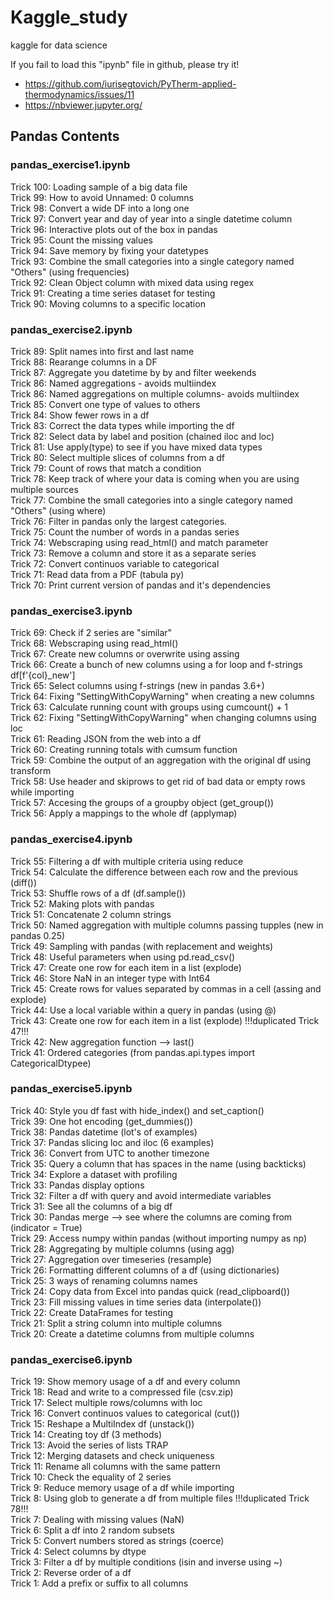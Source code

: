 # Kaggle_study
kaggle for data science  


If you fail to load this "ipynb" file in github, please try it!  
* https://github.com/iurisegtovich/PyTherm-applied-thermodynamics/issues/11
* https://nbviewer.jupyter.org/  


## Pandas Contents  

### pandas_exercise1.ipynb  
Trick 100: Loading sample of a big data file  
Trick 99: How to avoid Unnamed: 0 columns  
Trick 98: Convert a wide DF into a long one  
Trick 97: Convert year and day of year into a single datetime column  
Trick 96: Interactive plots out of the box in pandas  
Trick 95: Count the missing values  
Trick 94: Save memory by fixing your datetypes  
Trick 93: Combine the small categories into a single category named "Others" (using frequencies)  
Trick 92: Clean Object column with mixed data using regex  
Trick 91: Creating a time series dataset for testing  
Trick 90: Moving columns to a specific location  

### pandas_exercise2.ipynb  
Trick 89: Split names into first and last name  
Trick 88: Rearange columns in a DF  
Trick 87: Aggregate you datetime by by and filter weekends  
Trick 86: Named aggregations - avoids multiindex  
Trick 86: Named aggregations on multiple columns- avoids multiindex  
Trick 85: Convert one type of values to others  
Trick 84: Show fewer rows in a df  
Trick 83: Correct the data types while importing the df  
Trick 82: Select data by label and position (chained iloc and loc)  
Trick 81: Use apply(type) to see if you have mixed data types  
Trick 80: Select multiple slices of columns from a df  
Trick 79: Count of rows that match a condition  
Trick 78: Keep track of where your data is coming when you are using multiple sources  
Trick 77: Combine the small categories into a single category named "Others" (using where)  
Trick 76: Filter in pandas only the largest categories.  
Trick 75: Count the number of words in a pandas series  
Trick 74: Webscraping using read_html() and match parameter  
Trick 73: Remove a column and store it as a separate series  
Trick 72: Convert continuos variable to categorical  
Trick 71: Read data from a PDF (tabula py)  
Trick 70: Print current version of pandas and it's dependencies  

### pandas_exercise3.ipynb  
Trick 69: Check if 2 series are "similar"  
Trick 68: Webscraping using read_html()  
Trick 67: Create new columns or overwrite using assing  
Trick 66: Create a bunch of new columns using a for loop and f-strings df[f'{col}_new']  
Trick 65: Select columns using f-strings (new in pandas 3.6+)  
Trick 64: Fixing "SettingWithCopyWarning" when creating a new columns  
Trick 63: Calculate running count with groups using cumcount() + 1  
Trick 62: Fixing "SettingWithCopyWarning" when changing columns using loc  
Trick 61: Reading JSON from the web into a df  
Trick 60: Creating running totals with cumsum function  
Trick 59: Combine the output of an aggregation with the original df using transform  
Trick 58: Use header and skiprows to get rid of bad data or empty rows while importing  
Trick 57: Accesing the groups of a groupby object (get_group())  
Trick 56: Apply a mappings to the whole df (applymap)  

### pandas_exercise4.ipynb  
Trick 55: Filtering a df with multiple criteria using reduce  
Trick 54: Calculate the difference between each row and the previous (diff())  
Trick 53: Shuffle rows of a df (df.sample())  
Trick 52: Making plots with pandas  
Trick 51: Concatenate 2 column strings  
Trick 50: Named aggregation with multiple columns passing tupples (new in pandas 0.25)  
Trick 49: Sampling with pandas (with replacement and weights)  
Trick 48: Useful parameters when using pd.read_csv()  
Trick 47: Create one row for each item in a list (explode)  
Trick 46: Store NaN in an integer type with Int64  
Trick 45: Create rows for values separated by commas in a cell (assing and explode)  
Trick 44: Use a local variable within a query in pandas (using @)  
Trick 43: Create one row for each item in a list (explode) !!!duplicated Trick 47!!!  
Trick 42: New aggregation function --> last()  
Trick 41: Ordered categories (from pandas.api.types import CategoricalDtypee)  

### pandas_exercise5.ipynb  
Trick 40: Style you df fast with hide_index() and set_caption()  
Trick 39: One hot encoding (get_dummies())  
Trick 38: Pandas datetime (lot's of examples)  
Trick 37: Pandas slicing loc and iloc (6 examples)  
Trick 36: Convert from UTC to another timezone  
Trick 35: Query a column that has spaces in the name (using backticks)  
Trick 34: Explore a dataset with profiling  
Trick 33: Pandas display options  
Trick 32: Filter a df with query and avoid intermediate variables  
Trick 31: See all the columns of a big df  
Trick 30: Pandas merge --> see where the columns are coming from (indicator = True)  
Trick 29: Access numpy within pandas (without importing numpy as np)  
Trick 28: Aggregating by multiple columns (using agg)  
Trick 27: Aggregation over timeseries (resample)  
Trick 26: Formatting different columns of a df (using dictionaries)  
Trick 25: 3 ways of renaming columns names  
Trick 24: Copy data from Excel into pandas quick (read_clipboard())  
Trick 23: Fill missing values in time series data (interpolate())  
Trick 22: Create DataFrames for testing  
Trick 21: Split a string column into multiple columns  
Trick 20: Create a datetime columns from multiple columns  

### pandas_exercise6.ipynb  
Trick 19: Show memory usage of a df and every column  
Trick 18: Read and write to a compressed file (csv.zip)  
Trick 17: Select multiple rows/columns with loc  
Trick 16: Convert continuos values to categorical (cut())  
Trick 15: Reshape a MultiIndex df (unstack())  
Trick 14: Creating toy df (3 methods)  
Trick 13: Avoid the series of lists TRAP  
Trick 12: Merging datasets and check uniqueness  
Trick 11: Rename all columns with the same pattern  
Trick 10: Check the equality of 2 series  
Trick 9: Reduce memory usage of a df while importing  
Trick 8: Using glob to generate a df from multiple files !!!duplicated Trick 78!!!  
Trick 7: Dealing with missing values (NaN)  
Trick 6: Split a df into 2 random subsets  
Trick 5: Convert numbers stored as strings (coerce)  
Trick 4: Select columns by dtype  
Trick 3: Filter a df by multiple conditions (isin and inverse using ~)  
Trick 2: Reverse order of a df  
Trick 1: Add a prefix or suffix to all columns  
